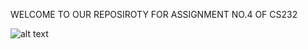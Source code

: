 WELCOME TO OUR REPOSIROTY FOR ASSIGNMENT NO.4 OF CS232

![alt text](https://media.giphy.com/media/4N5ddOOJJ7gtKTgNac/giphy.gif)

